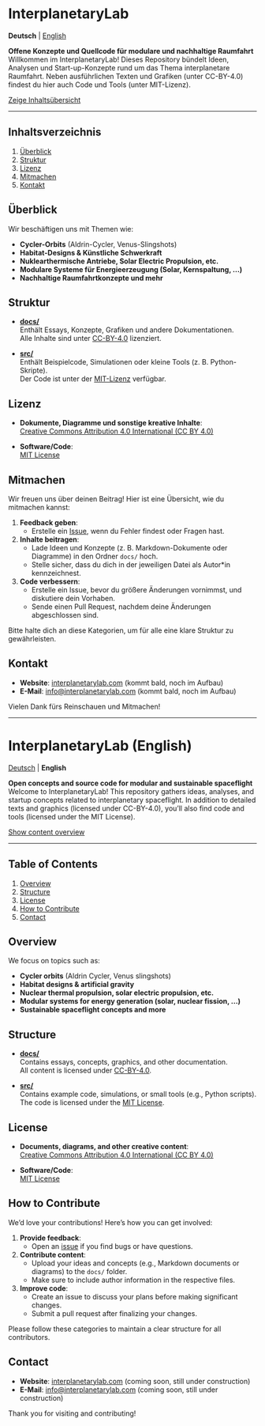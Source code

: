 # InterplanetaryLab

**Deutsch** | [English](#interplanetarylab-english)

**Offene Konzepte und Quellcode für modulare und nachhaltige Raumfahrt**  
Willkommen im InterplanetaryLab! Dieses Repository bündelt Ideen, Analysen und Start-up-Konzepte rund um das Thema interplanetare Raumfahrt. Neben ausführlichen Texten und Grafiken (unter CC-BY-4.0) findest du hier auch Code und Tools (unter MIT-Lizenz).

[Zeige Inhaltsübersicht](content.html)

---


## Inhaltsverzeichnis

1. [Überblick](#überblick)
2. [Struktur](#struktur)
3. [Lizenz](#lizenz)
4. [Mitmachen](#mitmachen)
5. [Kontakt](#kontakt)



## Überblick

Wir beschäftigen uns mit Themen wie:
- **Cycler-Orbits** (Aldrin-Cycler, Venus-Slingshots)
- **Habitat-Designs & Künstliche Schwerkraft**
- **Nuklearthermische Antriebe, Solar Electric Propulsion, etc.**
- **Modulare Systeme für Energieerzeugung (Solar, Kernspaltung, …)**
- **Nachhaltige Raumfahrtkonzepte und mehr**



## Struktur

- [**docs/**](docs/)  
  Enthält Essays, Konzepte, Grafiken und andere Dokumentationen.  
  Alle Inhalte sind unter [CC-BY-4.0](LICENSE-CC-BY-4.0.md) lizenziert.

- [**src/**](src/)  
  Enthält Beispielcode, Simulationen oder kleine Tools (z. B. Python-Skripte).  
  Der Code ist unter der [MIT-Lizenz](LICENSE-MIT.md) verfügbar.



## Lizenz

- **Dokumente, Diagramme und sonstige kreative Inhalte**:  
  [Creative Commons Attribution 4.0 International (CC BY 4.0)](LICENSE-CC-BY-4.0.md)

- **Software/Code**:  
  [MIT License](LICENSE-MIT.md)



## Mitmachen

Wir freuen uns über deinen Beitrag! Hier ist eine Übersicht, wie du mitmachen kannst:

1. **Feedback geben**: 
   - Erstelle ein [Issue](https://github.com/robert2100-08-16/InterplanetaryLab/issues), wenn du Fehler findest oder Fragen hast. 
2. **Inhalte beitragen**:  
   - Lade Ideen und Konzepte (z. B. Markdown-Dokumente oder Diagramme) in den Ordner `docs/` hoch. 
   - Stelle sicher, dass du dich in der jeweiligen Datei als Autor*in kennzeichnest.
3. **Code verbessern**:  
   - Erstelle ein Issue, bevor du größere Änderungen vornimmst, und diskutiere dein Vorhaben.
   - Sende einen Pull Request, nachdem deine Änderungen abgeschlossen sind.

Bitte halte dich an diese Kategorien, um für alle eine klare Struktur zu gewährleisten.



## Kontakt

- **Website**: [interplanetarylab.com](https://interplanetarylab.com) (kommt bald, noch im Aufbau)
- **E-Mail**: [info@interplanetarylab.com](mailto:info@interplanetarylab.com) (kommt bald, noch im Aufbau)

Vielen Dank fürs Reinschauen und Mitmachen!

---

# InterplanetaryLab (English)

[Deutsch](#interplanetarylab) | **English**

**Open concepts and source code for modular and sustainable spaceflight**  
Welcome to InterplanetaryLab! This repository gathers ideas, analyses, and startup concepts related to interplanetary spaceflight. In addition to detailed texts and graphics (licensed under CC-BY-4.0), you’ll also find code and tools (licensed under the MIT License).

[Show content overview](content.html)

---


## Table of Contents

1. [Overview](#overview)
2. [Structure](#structure)
3. [License](#license)
4. [How to Contribute](#how-to-contribute)
5. [Contact](#contact)



## Overview

We focus on topics such as:
- **Cycler orbits** (Aldrin Cycler, Venus slingshots)
- **Habitat designs & artificial gravity**
- **Nuclear thermal propulsion, solar electric propulsion, etc.**
- **Modular systems for energy generation (solar, nuclear fission, …)**
- **Sustainable spaceflight concepts and more**



## Structure

- [**docs/**](docs/)  
  Contains essays, concepts, graphics, and other documentation.  
  All content is licensed under [CC-BY-4.0](LICENSE-CC-BY-4.0.md).

- [**src/**](src/)  
  Contains example code, simulations, or small tools (e.g., Python scripts).  
  The code is licensed under the [MIT License](LICENSE-MIT.md).



## License

- **Documents, diagrams, and other creative content**:  
  [Creative Commons Attribution 4.0 International (CC BY 4.0)](LICENSE-CC-BY-4.0.md)

- **Software/Code**:  
  [MIT License](LICENSE-MIT.md)



## How to Contribute

We’d love your contributions! Here’s how you can get involved:

1. **Provide feedback**:  
   - Open an [issue](https://github.com/robert2100-08-16/InterplanetaryLab/issues) if you find bugs or have questions.
2. **Contribute content**:  
   - Upload your ideas and concepts (e.g., Markdown documents or diagrams) to the `docs/` folder. 
   - Make sure to include author information in the respective files.
3. **Improve code**:  
   - Create an issue to discuss your plans before making significant changes.
   - Submit a pull request after finalizing your changes.

Please follow these categories to maintain a clear structure for all contributors.



## Contact

- **Website**: [interplanetarylab.com](https://interplanetarylab.com) (coming soon, still under construction)
- **E-Mail**: [info@interplanetarylab.com](mailto:info@interplanetarylab.com) (coming soon, still under construction)

Thank you for visiting and contributing!
